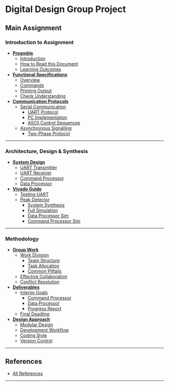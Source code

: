 # Digital Design Group Project 



## Main Assignment

### Introduction to Assignment
- **[Preamble](A2_preamble.htm)**
  - [Introduction](#intro)
  - [How to Read this Document](#howToRead)
  - [Learning Outcomes](#ILO)
- **[Functional Specifications](A2_specs.htm)**
  - [Overview](#overview)
  - [Commands](#commands)
  - [Printing Output](#print_output)
  - [Check Understanding](#check_understanding)
- **[Communication Protocols](A2_coms.htm)**
  - [Serial Communication](#serial_com)
    - [UART Protocol](#uart_overview)
    - [PC Implementation](#uart_PC)
    - [ASCII Control Sequences](#ASCII)
  - [Asynchronous Signalling](#async)
    - [Two-Phase Protocol](#twoPhase)

---

### Architecture, Design & Synthesis
- **[System Design](A2_design.htm)**
  - [UART Transmitter](#uart_tx)
  - [UART Receiver](#uart_rx)
  - [Command Processor](#cmd_&_dataProc)
  - [Data Processor](#dataProc_&_dataGen)
- **[Vivado Guide](A2_vivado.htm)**
  - [Testing UART](#test_uart)
  - [Peak Detector](#peak_detector)
    - [System Synthesis](#fullSys_synth)
    - [Full Simulation](#fullSys_sim)
    - [Data Processor Sim](#dataProc_sim)
    - [Command Processor Sim](#cmdProc_sim)

---

### Methodology
- **[Group Work](A2_group.htm)**
  - [Work Division](#work_division)
    - [Team Structure](#group_division)
    - [Task Allocation](#team_division)
    - [Common Pitfalls](#avoid_division)
  - [Effective Collaboration](#effective_group_work)
  - [Conflict Resolution](#team_difficulties)
- **[Deliverables](A2_deliverables.htm)**
  - [Interim Goals](#interim)
    - [Command Processor](#interim_cmd)
    - [Data Processor](#interim_data)
    - [Progress Report](#interim_report)
  - [Final Deadline](#final)
- **[Design Approach](A2_design_approach.htm)**
  - [Modular Design](#modularity)
  - [Development Workflow](#start)
  - [Coding Style](#codeStyle)
  - [Version Control](#vc)

---

## References
- [All References](A2_refs.htm)

---
